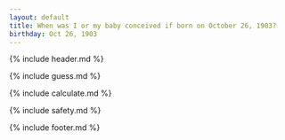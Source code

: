 ```yaml
---
layout: default
title: When was I or my baby conceived if born on October 26, 1903?
birthday: Oct 26, 1903
---
```


{% include header.md %}

{% include guess.md %}

{% include calculate.md %}

{% include safety.md %}

{% include footer.md %}



